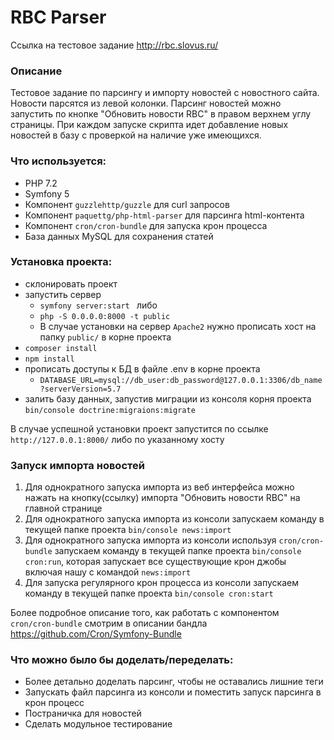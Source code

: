 # RBC Parser
Ссылка на тестовое задание <http://rbc.slovus.ru/>

### Описание
 Тестовое задание по парсингу и импорту новостей с новостного сайта. Новости парсятся из левой колонки. Парсинг новостей можно запустить по кнопке "Обновить новости RBC" в правом верхнем углу страницы. При каждом запуске скрипта идет добавление новых новостей в базу с проверкой на наличие уже имеющихся.
  
### Что используется:
 - PHP 7.2
 - Symfony 5
 - Компонент ```guzzlehttp/guzzle``` для curl запросов
 - Компонент ```paquettg/php-html-parser``` для парсинга html-контента
 - Компонент ```cron/cron-bundle``` для запуска крон процесса
 - База данных MySQL для сохранения статей

### Установка проекта:
- склонировать проект
- запустить сервер 
  - ```symfony server:start ``` либо
  - ```php -S 0.0.0.0:8000 -t public```
  - В случае установки на сервер ```Apache2``` нужно прописать хост на папку ```public/``` в корне проекта
- ```composer install```
- ```npm install```
- прописать доступы к БД в файле .env в корне проекта
  - ```DATABASE_URL=mysql://db_user:db_password@127.0.0.1:3306/db_name?serverVersion=5.7```
- залить базу данных, запустив миграции из консоля корня проекта
  ```bin/console doctrine:migraions:migrate```

В случае успешной установки проект запустится по ссылке ```http://127.0.0.1:8000/``` либо по указанному хосту

### Запуск импорта новостей
1. Для однократного запуска импорта из веб интерфейса можно нажать на кнопку(ссылку) импорта "Обновить новости RBC" на главной странице
2. Для однократного запуска импорта из консоли запускаем команду в текущей папке проекта ```bin/console news:import```
3. Для однократного запуска импорта из консоли используя ```cron/cron-bundle``` запускаем команду в текущей папке проекта ```bin/console cron:run```, которая запускает все существующие крон джобы включая нашу с командой ```news:import```
4. Для запуска регулярного крон процесса из консоли запускаем команду в текущей папке проекта ```bin/console cron:start```

Более подробное описание того, как работать с компонентом ```cron/cron-bundle``` смотрим в описании бандла <https://github.com/Cron/Symfony-Bundle>


### Что можно было бы доделать/переделать:
 - Более детально доделать парсинг, чтобы не оставались лишние теги
 - Запускать файл парсинга из консоли и поместить запуск парсинга в крон процесс
 - Постраничка для новостей
 - Сделать модульное тестирование
 
